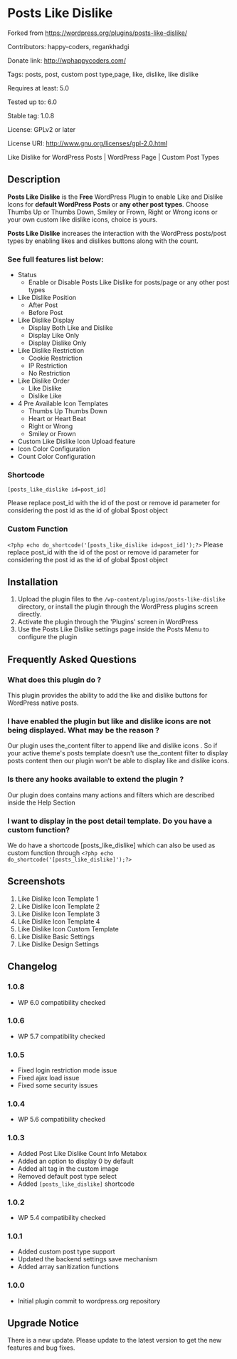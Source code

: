 # Posts Like Dislike

Forked from https://wordpress.org/plugins/posts-like-dislike/

Contributors: happy-coders, regankhadgi

Donate link: http://wphappycoders.com/

Tags: posts, post, custom post type,page, like, dislike, like dislike

Requires at least: 5.0

Tested up to: 6.0

Stable tag: 1.0.8

License: GPLv2 or later

License URI: http://www.gnu.org/licenses/gpl-2.0.html

Like Dislike for WordPress Posts | WordPress Page | Custom Post Types

## Description

**Posts Like Dislike** is the **Free** WordPress Plugin to enable Like and Dislike Icons for **default WordPress Posts** or
**any other post types**. Choose Thumbs Up or Thumbs Down, Smiley or Frown, Right or Wrong icons or your own custom like dislike icons, choice is yours.

**Posts Like Dislike** increases the interaction with the WordPress posts/post types by enabling likes and dislikes buttons along with the count.

### See full features list below:

- Status
    - Enable or Disable Posts Like Dislike for posts/page or any other post types
- Like Dislike Position
    - After Post
    - Before Post
- Like Dislike Display
    - Display Both Like and Dislike
    - Display Like Only
    - Display Dislike Only
- Like Dislike Restriction
    - Cookie Restriction
    - IP Restriction
    - No Restriction
- Like Dislike Order
    - Like Dislike
    - Dislike Like
- 4 Pre Available Icon Templates
    - Thumbs Up Thumbs Down
    - Heart or Heart Beat
    - Right or Wrong
    - Smiley or Frown
- Custom Like Dislike Icon Upload feature
- Icon Color Configuration
- Count Color Configuration

### Shortcode

`[posts_like_dislike id=post_id]`

Please replace post_id with the id of the post or remove id parameter for considering the post id as the id of global $post object

### Custom Function

`<?php echo do_shortcode('[posts_like_dislike id=post_id]');?>`
Please replace post_id with the id of the post or remove id parameter for considering the post id as the id of global $post object


## Installation

1. Upload the plugin files to the `/wp-content/plugins/posts-like-dislike` directory, or install the plugin through the WordPress plugins screen directly.
1. Activate the plugin through the 'Plugins' screen in WordPress
1. Use the Posts Like Dislike settings page inside the Posts Menu to configure the plugin



## Frequently Asked Questions

### What does this plugin do ?
This plugin provides the ability to add the like and dislike buttons for WordPress native posts.

### I have enabled the plugin but like and dislike icons are not being displayed. What may be the reason ?
Our plugin uses the_content filter to append like and dislike icons . So if your active theme's posts template doesn't use the_content filter to display posts content then our plugin won't be able to display like and dislike icons.

### Is there any hooks available to extend the plugin ?
Our plugin does contains many actions and filters which are described inside the Help Section

### I want to display in the post detail template. Do you have a custom function?
We do have a shortcode [posts_like_dislike] which can also be used as custom function through `<?php echo do_shortcode('[posts_like_dislike]');?>`

## Screenshots

1. Like Dislike Icon Template 1
2. Like Dislike Icon Template 2
3. Like Dislike Icon Template 3
4. Like Dislike Icon Template 4
5. Like Dislike Icon Custom Template
6. Like Dislike Basic Settings
7. Like Dislike Design Settings

## Changelog

### 1.0.8
* WP 6.0 compatibility checked

### 1.0.6
* WP 5.7 compatibility checked

### 1.0.5
* Fixed login restriction mode issue
* Fixed ajax load issue
* Fixed some security issues

### 1.0.4
* WP 5.6 compatibility checked

### 1.0.3
* Added Post Like Dislike Count Info Metabox
* Added an option to display 0 by default
* Added alt tag in the custom image
* Removed default post type select
* Added `[posts_like_dislike]` shortcode

### 1.0.2
* WP 5.4 compatibility checked

### 1.0.1
* Added custom post type support
* Updated the backend settings save mechanism
* Added array sanitization functions

### 1.0.0
* Initial plugin commit to wordpress.org repository

## Upgrade Notice
There is a new update. Please update to the latest version to get the new features and bug fixes.





